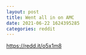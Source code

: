 ```yaml
--- 
layout: post 
title: Went all in on AMC 
date: 2021-06-22 1624395285 
categories: reddit 
--- 
```

https://redd.it/o5x1m8